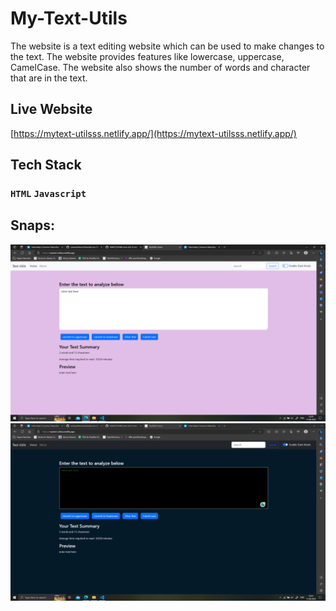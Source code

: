 # My-Text-Utils
The website is a text editing website which can be used to make changes to the text. The website provides features like lowercase, uppercase, CamelCase. The website also shows the number of words and character that are in the text.
## Live Website
[https://mytext-utilsss.netlify.app/](https://mytext-utilsss.netlify.app/)

## Tech Stack
### `HTML` `Javascript`

## Snaps:
![alt text](1.PNG)
![alt text](2.PNG)
